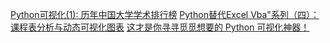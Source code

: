 
[Python可视化(1): 历年中国大学学术排行榜](https://mp.weixin.qq.com/s/upYaj6zGWkSsqUIENQ4aLw)
[Python替代Excel Vba"系列（四）：课程表分析与动态可视化图表](https://mp.weixin.qq.com/s/X1C8uH4ze1Hs6U8kgAGblA)
[这才是你寻寻觅觅想要的 Python 可视化神器！](https://mp.weixin.qq.com/s/pW48Pvn3Rjx1FVmqfijhUw)
